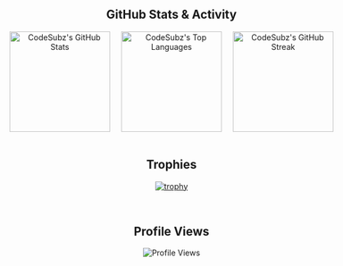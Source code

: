 <!-- Center everything and use a dark theme for all stats -->

<div align="center">

## GitHub Stats & Activity

<!-- Use flexbox for horizontal layout -->
<div style="display: flex; justify-content: center; align-items: center; gap: 20px;">
  <img src="https://github-readme-stats.vercel.app/api?username=CodeSubz&show_icons=true&count_private=true&theme=onedark" alt="CodeSubz's GitHub Stats" height="180"/>
  <img src="https://github-readme-stats.vercel.app/api/top-langs/?username=CodeSubz&layout=compact&theme=onedark" alt="CodeSubz's Top Languages" height="180"/>
  <img src="https://github-readme-streak-stats.herokuapp.com?user=CodeSubz&theme=dark" alt="CodeSubz's GitHub Streak" height="180"/>
</div>

<br />

## Trophies

[![trophy](https://github-profile-trophy.vercel.app/?username=CodeSubz&theme=onedark&margin-w=10)](https://github.com/ryo-ma/github-profile-trophy)

<br />

## Profile Views

<img src="https://komarev.com/ghpvc/?username=CodeSubz&style=flat-square&color=333333" alt="Profile Views" />

</div>

